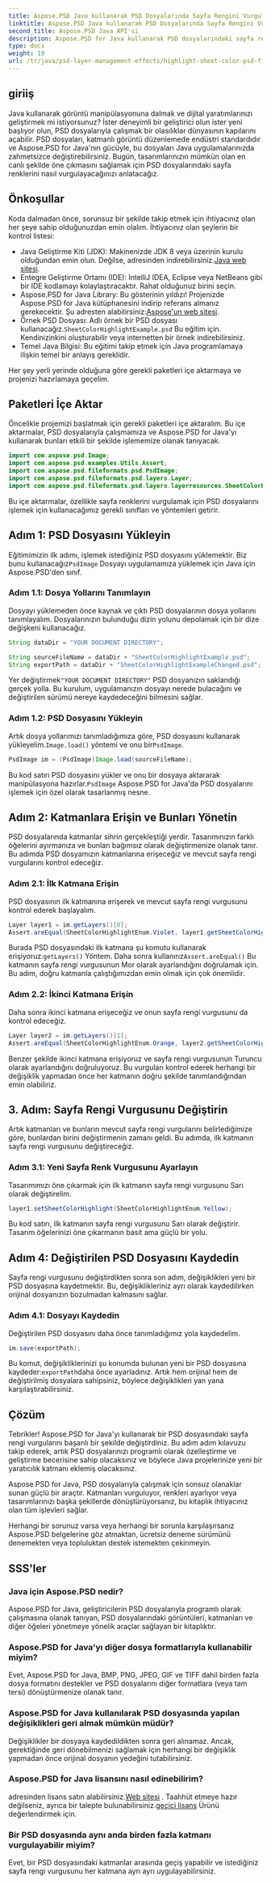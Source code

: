 ```yaml
---
title: Aspose.PSD Java kullanarak PSD Dosyalarında Sayfa Rengini Vurgulayın
linktitle: Aspose.PSD Java kullanarak PSD Dosyalarında Sayfa Rengini Vurgulayın
second_title: Aspose.PSD Java API'si
description: Aspose.PSD for Java kullanarak PSD dosyalarındaki sayfa renklerini nasıl vurgulayacağınızı öğrenin. Java'da görüntü işleme becerilerinizi geliştirmek için adım adım kılavuzumuzu izleyin.
type: docs
weight: 19
url: /tr/java/psd-layer-management-effects/highlight-sheet-color-psd-files/
---
```

## giriiş

Java kullanarak görüntü manipülasyonuna dalmak ve dijital yaratımlarınızı geliştirmek mi istiyorsunuz? İster deneyimli bir geliştirici olun ister yeni başlıyor olun, PSD dosyalarıyla çalışmak bir olasılıklar dünyasının kapılarını açabilir. PSD dosyaları, katmanlı görüntü düzenlemede endüstri standardıdır ve Aspose.PSD for Java'nın gücüyle, bu dosyaları Java uygulamalarınızda zahmetsizce değiştirebilirsiniz. Bugün, tasarımlarınızın mümkün olan en canlı şekilde öne çıkmasını sağlamak için PSD dosyalarındaki sayfa renklerini nasıl vurgulayacağınızı anlatacağız.

## Önkoşullar

Koda dalmadan önce, sorunsuz bir şekilde takip etmek için ihtiyacınız olan her şeye sahip olduğunuzdan emin olalım. İhtiyacınız olan şeylerin bir kontrol listesi:

-  Java Geliştirme Kiti (JDK): Makinenizde JDK 8 veya üzerinin kurulu olduğundan emin olun. Değilse, adresinden indirebilirsiniz.[Java web sitesi](https://www.oracle.com/java/technologies/javase-downloads.html).
- Entegre Geliştirme Ortamı (IDE): IntelliJ IDEA, Eclipse veya NetBeans gibi bir IDE kodlamayı kolaylaştıracaktır. Rahat olduğunuz birini seçin.
- Aspose.PSD for Java Library: Bu gösterinin yıldızı! Projenizde Aspose.PSD for Java kütüphanesini indirip referans almanız gerekecektir. Şu adresten alabilirsiniz:[Aspose'un web sitesi](https://releases.aspose.com/psd/java/).
-  Örnek PSD Dosyası: Adlı örnek bir PSD dosyası kullanacağız.`SheetColorHighlightExample.psd` Bu eğitim için. Kendinizinkini oluşturabilir veya internetten bir örnek indirebilirsiniz.
- Temel Java Bilgisi: Bu eğitimi takip etmek için Java programlamaya ilişkin temel bir anlayış gereklidir.

Her şey yerli yerinde olduğuna göre gerekli paketleri içe aktarmaya ve projenizi hazırlamaya geçelim.

## Paketleri İçe Aktar

Öncelikle projemizi başlatmak için gerekli paketleri içe aktaralım. Bu içe aktarmalar, PSD dosyalarıyla çalışmamıza ve Aspose.PSD for Java'yı kullanarak bunları etkili bir şekilde işlememize olanak tanıyacak.

```java
import com.aspose.psd.Image;
import com.aspose.psd.examples.Utils.Assert;
import com.aspose.psd.fileformats.psd.PsdImage;
import com.aspose.psd.fileformats.psd.layers.Layer;
import com.aspose.psd.fileformats.psd.layers.layerresources.SheetColorHighlightEnum;
```

Bu içe aktarmalar, özellikle sayfa renklerini vurgulamak için PSD dosyalarını işlemek için kullanacağımız gerekli sınıfları ve yöntemleri getirir.

## Adım 1: PSD Dosyasını Yükleyin

Eğitimimizin ilk adımı, işlemek istediğiniz PSD dosyasını yüklemektir. Biz bunu kullanacağız`PsdImage` Dosyayı uygulamamıza yüklemek için Java için Aspose.PSD'den sınıf.

### Adım 1.1: Dosya Yollarını Tanımlayın

Dosyayı yüklemeden önce kaynak ve çıktı PSD dosyalarının dosya yollarını tanımlayalım. Dosyalarınızın bulunduğu dizin yolunu depolamak için bir dize değişkeni kullanacağız.

```java
String dataDir = "YOUR DOCUMENT DIRECTORY";

String sourceFileName = dataDir + "SheetColorHighlightExample.psd";
String exportPath = dataDir + "SheetColorHighlightExampleChanged.psd";
```

 Yer değiştirmek`"YOUR DOCUMENT DIRECTORY"` PSD dosyanızın saklandığı gerçek yolla. Bu kurulum, uygulamanızın dosyayı nerede bulacağını ve değiştirilen sürümü nereye kaydedeceğini bilmesini sağlar.

### Adım 1.2: PSD Dosyasını Yükleyin

 Artık dosya yollarımızı tanımladığımıza göre, PSD dosyasını kullanarak yükleyelim.`Image.load()` yöntemi ve onu bir`PsdImage`.

```java
PsdImage im = (PsdImage)Image.load(sourceFileName);
```

 Bu kod satırı PSD dosyasını yükler ve onu bir dosyaya aktararak manipülasyona hazırlar.`PsdImage` Aspose.PSD for Java'da PSD dosyalarını işlemek için özel olarak tasarlanmış nesne.

## Adım 2: Katmanlara Erişin ve Bunları Yönetin

PSD dosyalarında katmanlar sihrin gerçekleştiği yerdir. Tasarımınızın farklı öğelerini ayırmanıza ve bunları bağımsız olarak değiştirmenize olanak tanır. Bu adımda PSD dosyamızın katmanlarına erişeceğiz ve mevcut sayfa rengi vurgularını kontrol edeceğiz.

### Adım 2.1: İlk Katmana Erişin

PSD dosyasının ilk katmanına erişerek ve mevcut sayfa rengi vurgusunu kontrol ederek başlayalım.

```java
Layer layer1 = im.getLayers()[0];
Assert.areEqual(SheetColorHighlightEnum.Violet, layer1.getSheetColorHighlight());
```

 Burada PSD dosyasındaki ilk katmana şu komutu kullanarak erişiyoruz:`getLayers()` Yöntem. Daha sonra kullanırız`Assert.areEqual()` Bu katmanın sayfa rengi vurgusunun Mor olarak ayarlandığını doğrulamak için. Bu adım, doğru katmanla çalıştığımızdan emin olmak için çok önemlidir.

### Adım 2.2: İkinci Katmana Erişin

Daha sonra ikinci katmana erişeceğiz ve onun sayfa rengi vurgusunu da kontrol edeceğiz.

```java
Layer layer2 = im.getLayers()[1];
Assert.areEqual(SheetColorHighlightEnum.Orange, layer2.getSheetColorHighlight());
```

Benzer şekilde ikinci katmana erişiyoruz ve sayfa rengi vurgusunun Turuncu olarak ayarlandığını doğruluyoruz. Bu vurguları kontrol ederek herhangi bir değişiklik yapmadan önce her katmanın doğru şekilde tanımlandığından emin olabiliriz.

## 3. Adım: Sayfa Rengi Vurgusunu Değiştirin

Artık katmanları ve bunların mevcut sayfa rengi vurgularını belirlediğimize göre, bunlardan birini değiştirmenin zamanı geldi. Bu adımda, ilk katmanın sayfa rengi vurgusunu değiştireceğiz.

### Adım 3.1: Yeni Sayfa Renk Vurgusunu Ayarlayın

Tasarımımızı öne çıkarmak için ilk katmanın sayfa rengi vurgusunu Sarı olarak değiştirelim.

```java
layer1.setSheetColorHighlight(SheetColorHighlightEnum.Yellow);
```

Bu kod satırı, ilk katmanın sayfa rengi vurgusunu Sarı olarak değiştirir. Tasarım öğelerinizi öne çıkarmanın basit ama güçlü bir yolu.

## Adım 4: Değiştirilen PSD Dosyasını Kaydedin

Sayfa rengi vurgusunu değiştirdikten sonra son adım, değişiklikleri yeni bir PSD dosyasına kaydetmektir. Bu, değişiklikleriniz ayrı olarak kaydedilirken orijinal dosyanızın bozulmadan kalmasını sağlar.

### Adım 4.1: Dosyayı Kaydedin

Değiştirilen PSD dosyasını daha önce tanımladığımız yola kaydedelim.

```java
im.save(exportPath);
```

 Bu komut, değişikliklerinizi şu konumda bulunan yeni bir PSD dosyasına kaydeder:`exportPath`daha önce ayarladınız. Artık hem orijinal hem de değiştirilmiş dosyalara sahipsiniz, böylece değişiklikleri yan yana karşılaştırabilirsiniz.

## Çözüm

Tebrikler! Aspose.PSD for Java'yı kullanarak bir PSD dosyasındaki sayfa rengi vurgularını başarılı bir şekilde değiştirdiniz. Bu adım adım kılavuzu takip ederek, artık PSD dosyalarınızı programlı olarak özelleştirme ve geliştirme becerisine sahip olacaksınız ve böylece Java projelerinize yeni bir yaratıcılık katmanı eklemiş olacaksınız.

Aspose.PSD for Java, PSD dosyalarıyla çalışmak için sonsuz olanaklar sunan güçlü bir araçtır. Katmanları vurguluyor, renkleri ayarlıyor veya tasarımlarınızı başka şekillerde dönüştürüyorsanız, bu kitaplık ihtiyacınız olan tüm işlevleri sağlar.

Herhangi bir sorunuz varsa veya herhangi bir sorunla karşılaşırsanız Aspose.PSD belgelerine göz atmaktan, ücretsiz deneme sürümünü denemekten veya topluluktan destek istemekten çekinmeyin.

## SSS'ler

### Java için Aspose.PSD nedir?
Aspose.PSD for Java, geliştiricilerin PSD dosyalarıyla programlı olarak çalışmasına olanak tanıyan, PSD dosyalarındaki görüntüleri, katmanları ve diğer öğeleri yönetmeye yönelik araçlar sağlayan bir kitaplıktır.

### Aspose.PSD for Java'yı diğer dosya formatlarıyla kullanabilir miyim?
Evet, Aspose.PSD for Java, BMP, PNG, JPEG, GIF ve TIFF dahil birden fazla dosya formatını destekler ve PSD dosyalarını diğer formatlara (veya tam tersi) dönüştürmenize olanak tanır.

### Aspose.PSD for Java kullanılarak PSD dosyasında yapılan değişiklikleri geri almak mümkün müdür?
Değişiklikler bir dosyaya kaydedildikten sonra geri alınamaz. Ancak, gerektiğinde geri dönebilmenizi sağlamak için herhangi bir değişiklik yapmadan önce orijinal dosyanın yedeğini tutabilirsiniz.

### Aspose.PSD for Java lisansını nasıl edinebilirim?
 adresinden lisans satın alabilirsiniz.[Web sitesi](https://purchase.aspose.com/buy) . Taahhüt etmeye hazır değilseniz, ayrıca bir talepte bulunabilirsiniz.[geçici lisans](https://purchase.aspose.com/temporary-license/) Ürünü değerlendirmek için.

### Bir PSD dosyasında aynı anda birden fazla katmanı vurgulayabilir miyim?
Evet, bir PSD dosyasındaki katmanlar arasında geçiş yapabilir ve istediğiniz sayfa rengi vurgusunu her katmana ayrı ayrı uygulayabilirsiniz.